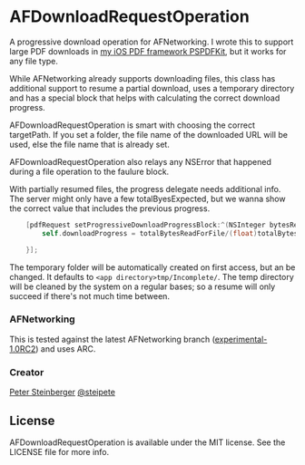 AFDownloadRequestOperation
==========================

A progressive download operation for AFNetworking. I wrote this to support large PDF downloads in [my iOS PDF framework PSPDFKit](http://pspdfkit.com), but it works for any file type.

While AFNetworking already supports downloading files, this class has additional support to resume a partial download, uses a temporary directory and has a special block that helps with calculating the correct download progress.

AFDownloadRequestOperation is smart with choosing the correct targetPath. If you set a folder, the file name of the downloaded URL will be used, else the file name that is already set.

AFDownloadRequestOperation also relays any NSError that happened during a file operation to the faulure block.

With partially resumed files, the progress delegate needs additional info. The server might only have a few totalByesExpected, but we wanna show the correct value that includes the previous progress.

``` objective-c
    [pdfRequest setProgressiveDownloadProgressBlock:^(NSInteger bytesRead, long long totalBytesRead, long long totalBytesExpected, long long totalBytesReadForFile, long long totalBytesExpectedToReadForFile) {
        self.downloadProgress = totalBytesReadForFile/(float)totalBytesExpectedToReadForFile;

    }];
```

The temporary folder will be automatically created on first access, but an be changed. It defaults to ```<app directory>tmp/Incomplete/```. The temp directory will be cleaned by the system on a regular bases; so a resume will only succeed if there's not much time between.

### AFNetworking

This is tested against the latest AFNetworking branch ([experimental-1.0RC2](https://github.com/AFNetworking/AFNetworking/tree/experimental-1.0RC2)) and uses ARC.


### Creator

[Peter Steinberger](http://github.com/steipete)
[@steipete](https://twitter.com/steipete)

## License

AFDownloadRequestOperation is available under the MIT license. See the LICENSE file for more info.